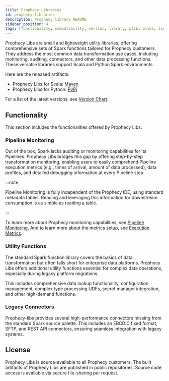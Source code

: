 ```yaml
---
title: Prophecy Libraries
id: prophecy-libraries
description: Prophecy library README
sidebar_position: 4
tags: [functionality, compatibility, version, library, plib, plibs, license]
---
```


Prophecy Libs are small and lightweight utility libraries, offering comprehensive sets of Spark functions tailored for Prophecy customers. They address the most common data transformation use cases, including monitoring, auditing, connectors, and other data processing functions. These versatile libraries support Scala and Python Spark environments.

Here are the released artifacts:

- Prophecy Libs for Scala: [Maven](https://mvnrepository.com/artifact/io.prophecy/prophecy-libs)
- Prophecy Libs for Python: [PyPi](https://pypi.org/project/prophecy-libs/)

For a list of the latest versions, see [Version Chart](/docs/release_notes/version_chart.md).

## Functionality

This section includes the functionalities offered by Prophecy Libs.

### Pipeline Monitoring

Out of the box, Spark lacks auditing or monitoring capabilities for its Pipelines. Prophecy Libs bridges this gap by offering step-by-step transformation monitoring, enabling users to easily comprehend Pipeline execution metrics (e.g., times of arrival, amount of data processed), data profiles, and detailed debugging information at every Pipeline step.

:::note

Pipeline Monitoring is fully independent of the Prophecy IDE, using standard metadata tables. Reading and leveraging this information for downstream consumption is as simple as reading a table.

:::

To learn more about Prophecy monitoring capabilities, see [Pipeline Monitoring](/docs/Spark/pipeline-monitoring/pipeline-monitoring.md). And to learn more about the metrics setup, see [Execution Metrics](/docs/Spark/execution/execution-metrics.md).

### Utility Functions

The standard Spark function library covers the basics of data transformation but often falls short for enterprise data platforms. Prophecy Libs offers additional utility functions essential for complex data operations, especially during legacy platform migrations.

This includes comprehensive data lookup functionality, configuration management, complex type processing UDFs, secret manager integration, and other high-demand functions.

### Legacy Connectors

Prophecy-libs provides several high-performance connectors missing from the standard Spark source palette. This includes an EBCDIC fixed format, SFTP, and REST API connectors, ensuring seamless integration with legacy systems.

## License

Prophecy Libs is source-available to all Prophecy customers. The built artifacts of Prophecy Libs are published in public repositories. Source code access is available via secure file-sharing per request.
